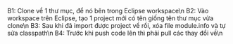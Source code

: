 B1: Clone về 1 thư mục, để nó bên trong Eclipse workspace\n
B2: Vào workspace trên Eclipse, tạo 1 project mới có tên giống tên thư mục vừa clone\n
B3: Sau khi đã import được project về rồi, xóa file module.info và tự sửa classpath\n
B4: Trước khi push code lên thì phải pull các thay đổi về\n

